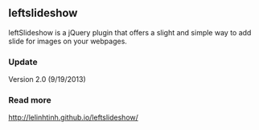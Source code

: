 ## leftslideshow
leftSlideshow is a jQuery plugin that offers a slight and simple way to add slide for images on your webpages.

### Update
Version 2.0 (9/19/2013)

### Read more
<http://lelinhtinh.github.io/leftslideshow/>
